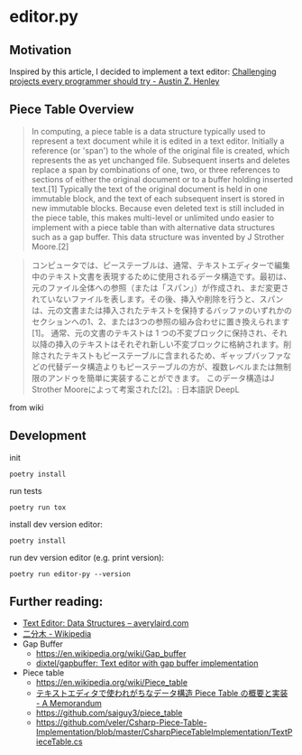 # editor.py

## Motivation

Inspired by this article, I decided to implement a text editor: [Challenging projects every programmer should try - Austin Z. Henley](https://austinhenley.com/blog/challengingprojects.html)

## Piece Table Overview

> In computing, a piece table is a data structure typically used to represent a text document while it is edited in a text editor. Initially a reference (or 'span') to the whole of the original file is created, which represents the as yet unchanged file. Subsequent inserts and deletes replace a span by combinations of one, two, or three references to sections of either the original document or to a buffer holding inserted text.[1]
> Typically the text of the original document is held in one immutable block, and the text of each subsequent insert is stored in new immutable blocks. Because even deleted text is still included in the piece table, this makes multi-level or unlimited undo easier to implement with a piece table than with alternative data structures such as a gap buffer.
> This data structure was invented by J Strother Moore.[2]


> コンピュータでは、ピーステーブルは、通常、テキストエディターで編集中のテキスト文書を表現するために使用されるデータ構造です。最初は、元のファイル全体への参照（または「スパン」）が作成され、まだ変更されていないファイルを表します。その後、挿入や削除を行うと、スパンは、元の文書または挿入されたテキストを保持するバッファのいずれかのセクションへの1、2、または3つの参照の組み合わせに置き換えられます[1]。
> 通常、元の文書のテキストは 1 つの不変ブロックに保持され、それ以降の挿入のテキストはそれぞれ新しい不変ブロックに格納されます。削除されたテキストもピーステーブルに含まれるため、ギャップバッファなどの代替データ構造よりもピーステーブルの方が、複数レベルまたは無制限のアンドゥを簡単に実装することができます。
> このデータ構造はJ Strother Mooreによって考案された[2]。: 日本語訳 DeepL

from wiki

## Development

init
```shell
poetry install
```

run tests
```shell
poetry run tox
```

install dev version editor:
```shell
poetry install
```

run dev version editor (e.g. print version):
```shell
poetry run editor-py --version
```

## Further reading:

- [Text Editor: Data Structures – averylaird.com](https://www.averylaird.com/programming/the%20text%20editor/2017/09/30/the-piece-table/)
- [二分木 - Wikipedia](https://ja.wikipedia.org/wiki/%E4%BA%8C%E5%88%86%E6%9C%A8)
- Gap Buffer
    - https://en.wikipedia.org/wiki/Gap_buffer
    - [dixtel/gapbuffer: Text editor with gap buffer implementation](https://github.com/dixtel/gapbuffer)
- Piece table
    - https://en.wikipedia.org/wiki/Piece_table
    - [テキストエディタで使われがちなデータ構造 Piece Table の概要と実装 - A Memorandum](https://blog1.mammb.com/entry/2022/09/07/224202#Piece-Table-method)
    - https://github.com/saiguy3/piece_table
	- https://github.com/veler/Csharp-Piece-Table-Implementation/blob/master/CsharpPieceTableImplementation/TextPieceTable.cs
